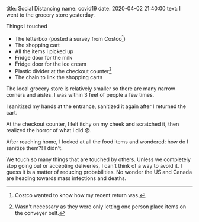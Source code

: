 title: Social Distancing
name: covid19
date: 2020-04-02 21:40:00
text:
I went to the grocery store yesterday.

Things I touched

- The letterbox (posted a survey from Costco[^covid19-ftr-1])
- The shopping cart
- All the items I picked up
- Fridge door for the milk
- Fridge door for the ice cream
- Plastic divider at the checkout counter[^covid19-ftr-2]
- The chain to link the shopping carts

The local grocery store is relatively smaller so there are many narrow corners and aisles. I was within 3 feet of people a few times.

I sanitized my hands at the entrance, sanitized it again after I returned the cart.

At the checkout counter, I felt itchy on my cheek and scratched it, then realized the horror of what I did 😨.

After reaching home, I looked at all the food items and wondered: how do I sanitize them?! I didn't.

We touch so many things that are touched by others. Unless we completely stop going out or accepting deliveries, I can't think of a way to avoid it. I guess it is a matter of reducing probabilities. No wonder the US and Canada are heading towards mass infections and deaths.

[^covid19-ftr-1]: Costco wanted to know how my recent return was.
[^covid19-ftr-2]: Wasn't necessary as they were only letting one person place items on the conveyer belt.